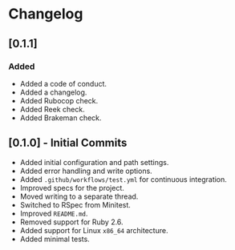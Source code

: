# Changelog

## [0.1.1]
### Added
- Added a code of conduct.
- Added a changelog.
- Added Rubocop check.
- Added Reek check.
- Added Brakeman check.

## [0.1.0] - Initial Commits
- Added initial configuration and path settings.
- Added error handling and write options.
- Added `.github/workflows/test.yml` for continuous integration.
- Improved specs for the project.
- Moved writing to a separate thread.
- Switched to RSpec from Minitest.
- Improved `README.md`.
- Removed support for Ruby 2.6.
- Added support for Linux `x86_64` architecture.
- Added minimal tests.
